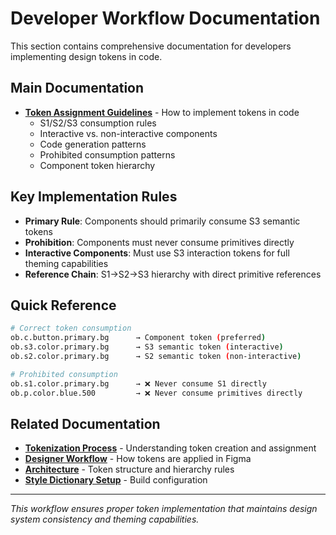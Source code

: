 # Developer Workflow Documentation  

This section contains comprehensive documentation for developers implementing design tokens in code.

## **Main Documentation**

- [**Token Assignment Guidelines**](./token-assignment-guidelines.md) - How to implement tokens in code
  - S1/S2/S3 consumption rules
  - Interactive vs. non-interactive components  
  - Code generation patterns
  - Prohibited consumption patterns
  - Component token hierarchy

## **Key Implementation Rules**

- **Primary Rule**: Components should primarily consume S3 semantic tokens
- **Prohibition**: Components must never consume primitives directly
- **Interactive Components**: Must use S3 interaction tokens for full theming capabilities
- **Reference Chain**: S1→S2→S3 hierarchy with direct primitive references

## **Quick Reference**

```bash
# Correct token consumption
ob.c.button.primary.bg      → Component token (preferred)
ob.s3.color.primary.bg      → S3 semantic token (interactive)
ob.s2.color.primary.bg      → S2 semantic token (non-interactive)

# Prohibited consumption  
ob.s1.color.primary.bg      → ❌ Never consume S1 directly
ob.p.color.blue.500         → ❌ Never consume primitives directly
```

## **Related Documentation**

- [**Tokenization Process**](../tokenization-process.md) - Understanding token creation and assignment
- [**Designer Workflow**](../designers/designer-workflow.md) - How tokens are applied in Figma
- [**Architecture**](../../architecture.md) - Token structure and hierarchy rules
- [**Style Dictionary Setup**](../../04-references/03-technical/style-dictionary-underscore-setup.md) - Build configuration

---

*This workflow ensures proper token implementation that maintains design system consistency and theming capabilities.*